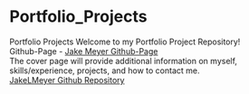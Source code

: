 # Portfolio_Projects
Portfolio Projects
Welcome to my Portfolio Project Repository!<br>
Github-Page - [Jake Meyer Github-Page](https://jakelmeyer.github.io)<br>
The cover page will provide additional information on myself, skills/experience, projects, and how to contact me.<br>
[JakeLMeyer Github Repository](https://github.com/JakeLMeyer/JakeLMeyer.github.io)<br>